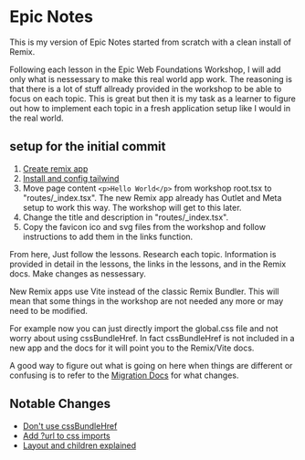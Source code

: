 # Epic Notes

This is my version of Epic Notes started from scratch with a clean install of
Remix.

Following each lesson in the Epic Web Foundations Workshop, I will add only what
is nessessary to make this real world app work. The reasoning is that there is a
lot of stuff allready provided in the workshop to be able to focus on each
topic. This is great but then it is my task as a learner to figure out how to
implement each topic in a fresh application setup like I would in the real
world.

## setup for the initial commit

1. [Create remix app](https://remix.run/docs/en/main/start/quickstart#installation)
2. [Install and config tailwind](https://tailwindcss.com/docs/guides/remix)
3. Move page content `<p>Hello World</p>` from workshop root.tsx to
   "routes/\_index.tsx". The new Remix app already has Outlet and Meta setup to
   work this way. The workshop will get to this later.
4. Change the title and description in "routes/\_index.tsx".
5. Copy the favicon ico and svg files from the workshop and follow instructions
   to add them in the links function.

From here, Just follow the lessons. Research each topic. Information is provided
in detail in the lessons, the links in the lessons, and in the Remix docs. Make
changes as nessessary.

New Remix apps use Vite instead of the classic Remix Bundler. This will mean
that some things in the workshop are not needed any more or may need to be
modified.

For example now you can just directly import the global.css file and not worry
about using cssBundleHref. In fact cssBundleHref is not included in a new app
and the docs for it will point you to the Remix/Vite docs.

A good way to figure out what is going on here when things are different or
confusing is to refer to the
[Migration Docs](https://remix.run/docs/en/main/guides/vite#migrating) for what
changes.

## Notable Changes

- [Don't use cssBundleHref](https://remix.run/docs/en/main/guides/vite#remove-remix-runcss-bundle)
- [Add ?url to css imports](https://remix.run/docs/en/main/guides/vite#fix-up-css-imports-referenced-in-links)
- [Layout and children explained](https://remix.run/docs/en/main/file-conventions/root#layout-export)
